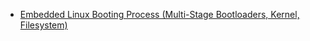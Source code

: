 - [Embedded Linux Booting Process (Multi-Stage Bootloaders, Kernel, Filesystem)](https://youtu.be/DV5S_ZSdK0s)
